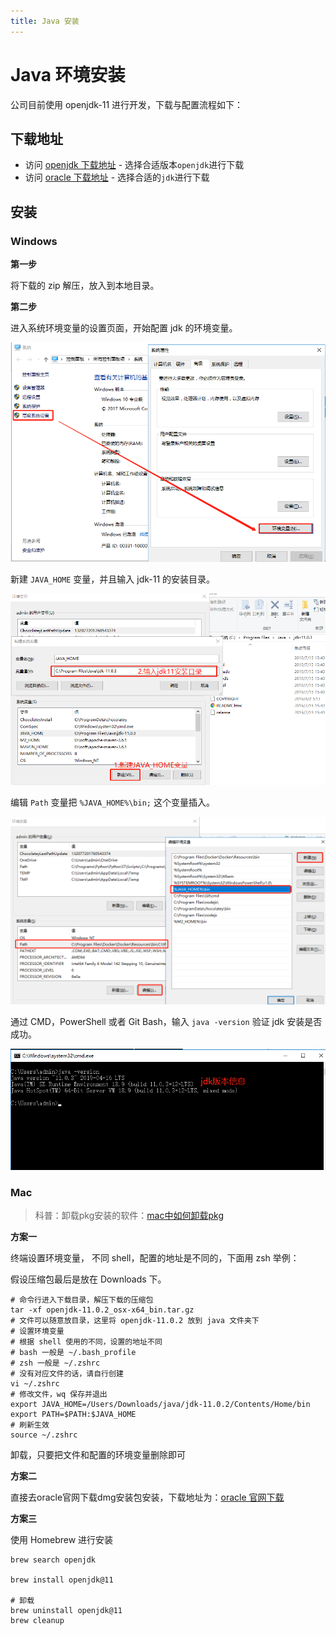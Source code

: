```yaml
---
title: Java 安装
---
```


# Java 环境安装

公司目前使用 openjdk-11 进行开发，下载与配置流程如下：

## 下载地址

- 访问 [openjdk 下载地址](https://jdk.java.net/archive/) - 选择合适版本`openjdk`进行下载
- 访问 [oracle 下载地址](https://www.oracle.com/java/technologies/javase-downloads.html) - 选择合适的`jdk`进行下载

## 安装

### Windows

**第一步**

将下载的 zip 解压，放入到本地目录。

**第二步**

进入系统环境变量的设置页面，开始配置 jdk 的环境变量。

![系统环境变量页面](../../assets/images/develop-env/jdk-install-01.png)

新建 `JAVA_HOME` 变量，并且输入 jdk-11 的安装目录。

![新建 JAVA_HOME](../../assets/images/develop-env/jdk-install-02.png)

编辑 `Path` 变量把 `%JAVA_HOME%\bin;` 这个变量插入。

![编辑 PATH](../../assets/images/develop-env/jdk-install-03.png)

通过 CMD，PowerShell 或者 Git Bash，输入 `java -version` 验证 jdk 安装是否成功。

![验证页面](../../assets/images/develop-env/jdk-install-04.png)

### Mac

> 科普：卸载pkg安装的软件：[mac中如何卸载pkg](https://wincent.com/wiki/Uninstalling_packages_(.pkg_files)_on_Mac_OS_X)

**方案一**

终端设置环境变量， 不同 shell，配置的地址是不同的，下面用 zsh 举例：

假设压缩包最后是放在 Downloads 下。

```shell
# 命令行进入下载目录，解压下载的压缩包
tar -xf openjdk-11.0.2_osx-x64_bin.tar.gz
# 文件可以随意放目录，这里将 openjdk-11.0.2 放到 java 文件夹下
# 设置环境变量
# 根据 shell 使用的不同，设置的地址不同
# bash 一般是 ~/.bash_profile
# zsh 一般是 ~/.zshrc
# 没有对应文件的话，请自行创建
vi ~/.zshrc
# 修改文件，wq 保存并退出
export JAVA_HOME=/Users/Downloads/java/jdk-11.0.2/Contents/Home/bin
export PATH=$PATH:$JAVA_HOME
# 刷新生效
source ~/.zshrc
```

<Alert type="info">
  卸载，只要把文件和配置的环境变量删除即可
</Alert>

**方案二**

直接去oracle官网下载dmg安装包安装，下载地址为：[oracle 官网下载](https://www.oracle.com/java/technologies/javase-downloads.html)

**方案三**

使用 Homebrew 进行安装

```shell
brew search openjdk

brew install openjdk@11

# 卸载
brew uninstall openjdk@11
brew cleanup
```
